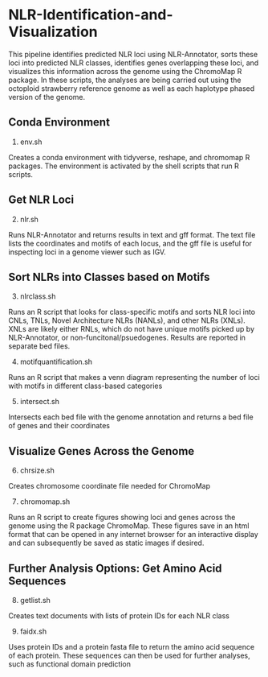 # NLR-Identification-and-Visualization

This pipeline identifies predicted NLR loci using NLR-Annotator, sorts these loci into predicted NLR classes, identifies genes overlapping these loci, and visualizes this information across the genome using the ChromoMap R package. In these scripts, the analyses are being carried out using the octoploid strawberry reference genome as well as each haplotype phased version of the genome. 

## Conda Environment

1. env.sh

Creates a conda environment with tidyverse, reshape, and chromomap R packages. The environment is activated by the shell scripts that run R scripts.

## Get NLR Loci

2. nlr.sh

Runs NLR-Annotator and returns results in text and gff format. The text file lists the coordinates and motifs of each locus, and the gff file is useful for inspecting loci in a genome viewer such as IGV.

## Sort NLRs into Classes based on Motifs

3. nlrclass.sh

Runs an R script that looks for class-specific motifs and sorts NLR loci into CNLs, TNLs, Novel Architecture NLRs (NANLs), and other NLRs (XNLs). XNLs are likely either RNLs, which do not have unique motifs picked up by NLR-Annotator, or non-funcitonal/psuedogenes. Results are reported in separate bed files.

4. motifquantification.sh

Runs an R script that makes a venn diagram representing the number of loci with motifs in different class-based categories

5. intersect.sh

Intersects each bed file with the genome annotation and returns a bed file of genes and their coordinates

## Visualize Genes Across the Genome

6. chrsize.sh

Creates chromosome coordinate file needed for ChromoMap

7. chromomap.sh

Runs an R script to create figures showing loci and genes across the genome using the R package ChromoMap. These figures save in an html format that can be opened in any internet browser for an interactive display and can subsequently be saved as static images if desired. 

## Further Analysis Options: Get Amino Acid Sequences

8. getlist.sh

Creates text documents with lists of protein IDs for each NLR class

9. faidx.sh

Uses protein IDs and a protein fasta file to return the amino acid sequence of each protein. These sequences can then be used for further analyses, such as functional domain prediction
